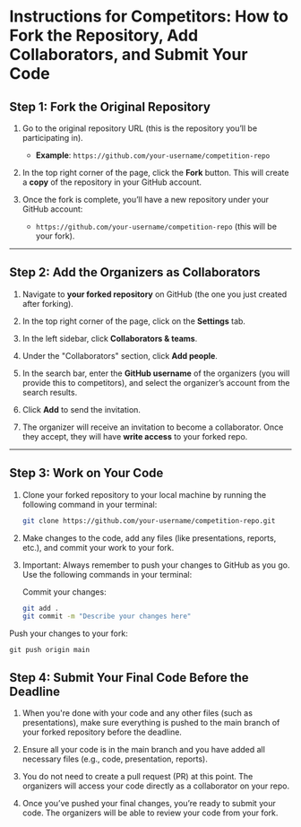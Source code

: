 # Instructions for Competitors: How to Fork the Repository, Add Collaborators, and Submit Your Code

## Step 1: Fork the Original Repository
1. Go to the original repository URL (this is the repository you’ll be participating in).
   - **Example**: `https://github.com/your-username/competition-repo`
   
2. In the top right corner of the page, click the **Fork** button. This will create a **copy** of the repository in your GitHub account.

3. Once the fork is complete, you’ll have a new repository under your GitHub account:
   - `https://github.com/your-username/competition-repo` (this will be your fork).

---

## Step 2: Add the Organizers as Collaborators
1. Navigate to **your forked repository** on GitHub (the one you just created after forking).
   
2. In the top right corner of the page, click on the **Settings** tab.

3. In the left sidebar, click **Collaborators & teams**.

4. Under the "Collaborators" section, click **Add people**.

5. In the search bar, enter the **GitHub username** of the organizers (you will provide this to competitors), and select the organizer’s account from the search results.

6. Click **Add** to send the invitation.

7. The organizer will receive an invitation to become a collaborator. Once they accept, they will have **write access** to your forked repo.

---

## Step 3: Work on Your Code
1. Clone your forked repository to your local machine by running the following command in your terminal:
   ```bash
   git clone https://github.com/your-username/competition-repo.git

2. Make changes to the code, add any files (like presentations, reports, etc.), and commit your work to your fork.

3. Important: Always remember to push your changes to GitHub as you go. Use the following commands in your terminal:

   Commit your changes:
     ```bash 
    git add .
    git commit -m "Describe your changes here"

Push your changes to your fork:
    
    git push origin main
## Step 4: Submit Your Final Code Before the Deadline

1. When you're done with your code and any other files (such as presentations), make sure everything is pushed to the main branch of your forked repository before the deadline.

2. Ensure all your code is in the main branch and you have added all necessary files (e.g., code, presentation, reports).

3. You do not need to create a pull request (PR) at this point. The organizers will access your code directly as a collaborator on your repo.

4. Once you’ve pushed your final changes, you’re ready to submit your code. The organizers will be able to review your code from your fork.

